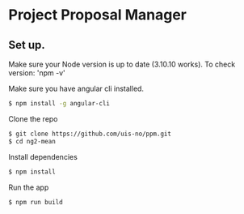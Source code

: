 # Project Proposal Manager



## Set up.

Make sure your Node version is up to date (3.10.10 works).
To check version:
'npm -v'

Make sure you have angular cli installed.
```bash
$ npm install -g angular-cli
```

Clone the repo
```bash
$ git clone https://github.com/uis-no/ppm.git
$ cd ng2-mean
```

Install dependencies
```bash
$ npm install
```

Run the app
```bash
$ npm run build
```
